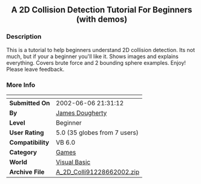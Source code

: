 ﻿<div align="center">

## A 2D Collision Detection Tutorial For Beginners \(with demos\)


</div>

### Description

This is a tutorial to help beginners understand 2D collision detection. Its not much, but if your a beginner you'll like it. Shows images and explains everything. Covers brute force and 2 bounding sphere examples. Enjoy! Please leave feedback.
 
### More Info
 


<span>             |<span>
---                |---
**Submitted On**   |2002-06-06 21:31:12
**By**             |[James Dougherty](https://github.com/Planet-Source-Code/PSCIndex/blob/master/ByAuthor/james-dougherty.md)
**Level**          |Beginner
**User Rating**    |5.0 (35 globes from 7 users)
**Compatibility**  |VB 6\.0
**Category**       |[Games](https://github.com/Planet-Source-Code/PSCIndex/blob/master/ByCategory/games__1-38.md)
**World**          |[Visual Basic](https://github.com/Planet-Source-Code/PSCIndex/blob/master/ByWorld/visual-basic.md)
**Archive File**   |[A\_2D\_Colli91228662002\.zip](https://github.com/Planet-Source-Code/james-dougherty-a-2d-collision-detection-tutorial-for-beginners-with-demos__1-35554/archive/master.zip)








